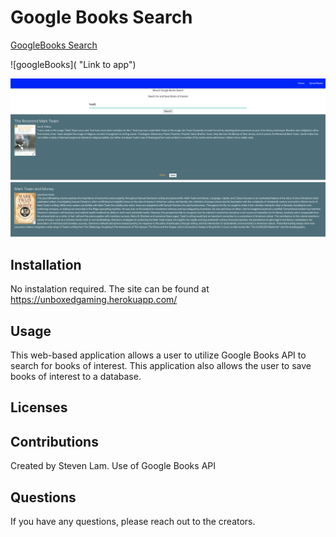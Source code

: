 # Google Books Search
[GoogleBooks Search](https://slam427.github.io/googleBooks/)


![googleBooks]( "Link to app")

![Siteimage](/client/public/Main.PNG)

## Installation

No instalation required. The site can be found at https://unboxedgaming.herokuapp.com/

## Usage

This web-based application allows a user to utilize Google Books API to search for books of interest. This application also allows the user to save books of interest to a database. 

## Licenses

## Contributions
Created by Steven Lam.
Use of Google Books API

## Questions
If you have any questions, please reach out to the creators.
